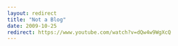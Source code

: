 ```yaml
---
layout: redirect
title: "Not a Blog"
date: 2009-10-25
redirect: https://www.youtube.com/watch?v=dQw4w9WgXcQ
---
```

